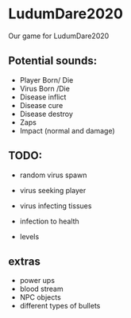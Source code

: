 # LudumDare2020
Our game for LudumDare2020

Potential sounds:
---
* Player Born/ Die
* Virus Born /Die
* Disease inflict
* Disease cure
* Disease destroy
* Zaps
* Impact (normal and damage)


TODO:
---
- random virus spawn
- virus seeking player
- virus infecting tissues


- infection to health


- levels

extras
---
* power ups
* blood stream
* NPC objects
* different types of bullets